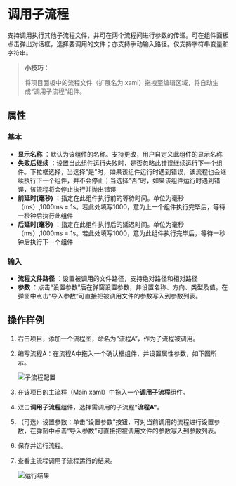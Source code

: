 # 调用子流程

支持调用执行其他子流程文件，并可在两个流程间进行参数的传递。可在组件面板点击弹出对话框，选择要调用的文件；亦支持手动输入路径。仅支持字符串变量和字符串。

>**小技巧：**
>
>将项目面板中的流程文件（扩展名为.xaml）拖拽至编辑区域，将自动生成“调用子流程”组件。

## 属性

### 基本

- **显示名称** ：默认为该组件的名称。支持更改，用户自定义此组件的显示名称
- **失败后继续** ：设置当此组件运行失败时，是否忽略此错误继续运行下一个组件。下拉框选择，当选择"是"时，如果该组件运行时遇到错误，该流程也会继续执行下一个组件，并不会停止；当选择"否"时，如果该组件运行时遇到错误，该流程将会停止执行并抛出错误
- **前延时(毫秒)** ：指定在此组件执行前的等待时间。单位为毫秒（ms）,1000ms = 1s。若此处填写1000，意为上一个组件执行完毕后，等待一秒钟后执行此组件
- **后延时(毫秒)** ：指定在此组件执行后的延迟时间。单位为毫秒（ms）,1000ms = 1s。若此处填写1000，意为此组件执行完毕后，等待一秒钟后执行下一个组件

### 输入

- **流程文件路径** ：设置被调用的文件路径，支持绝对路径和相对路径
- **参数** ：点击“设置参数”后在弹窗设置参数，并设置名称、方向、类型及值。在弹窗中点击“导入参数”可直接把被调用文件的参数写入到参数列表。

## 操作样例

1. 右击项目，添加一个流程图，命名为“流程A”，作为子流程被调用。
2. 编写流程A：在流程A中拖入一个确认框组件，并设置属性参数，如下图所示。

    ![子流程配置](https://docimages.blob.core.chinacloudapi.cn/images/Activities/invokesubflow20201217.png)

3. 在该项目的主流程（Main.xaml）中拖入一个**调用子流程**组件。
4. 双击**调用子流程**组件，选择需调用的子流程“**流程A”**。
5. （可选）设置参数：单击“设置参数”按钮，可对当前调用的流程进行设置参数，在弹窗中点击“导入参数”可直接把被调用文件的参数写入到参数列表。
6. 保存并运行流程。
7. 查看主流程调用子流程运行的结果。

    ![运行结果](https://docimages.blob.core.chinacloudapi.cn/images/Activities/invokesubflowresult20201217.png)
